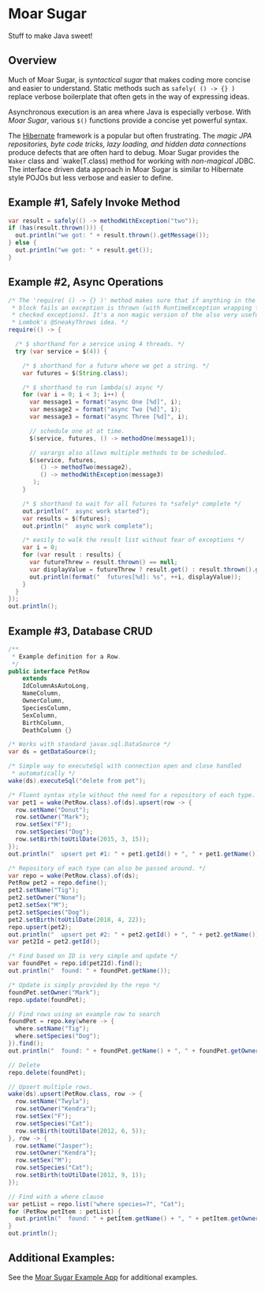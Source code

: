 # Moar Sugar

Stuff to make Java sweet!

## Overview

Much of Moar Sugar, is *syntactical sugar* that makes coding more concise and easier to understand.  Static methods such as `safely( () -> {} )` replace verbose boilerplate that often gets in the way of expressing ideas.

Asynchronous execution is an area where Java is especially verbose.  With *Moar Sugar*, various `$()` functions provide a concise yet powerful syntax.

The [Hibernate](https://en.wikipedia.org/wiki/Hibernate_(framework)) framework is a popular but often frustrating.  The *magic JPA repositories, byte code tricks, lazy loading, and hidden data connections* produce defects that are often hard to debug.  Moar Sugar provides the `Waker` class and `wake(T.class) method for working with *non-magical* JDBC.  The interface driven data approach in Moar Sugar is similar to Hibernate style POJOs but less verbose and easier to define.

## Example #1, Safely Invoke Method
```java
var result = safely(() -> methodWithException("two"));
if (has(result.thrown())) {
  out.println("we got: " + result.thrown().getMessage());
} else {
  out.println("we got: " + result.get());
}
```

## Example #2, Async Operations

```java
/* The 'require( () -> {} )' method makes sure that if anything in the
 * block fails an exception is thrown (with RuntimeException wrapping for
 * checked exceptions). It's a non magic version of the also very useful
 * Lombok's @SneakyThrows idea. */
require(() -> {

  /* $ shorthand for a service using 4 threads. */
  try (var service = $(4)) {

    /* $ shorthand for a future where we get a string. */
    var futures = $(String.class);

    /* $ shorthand to run lambda(s) async */
    for (var i = 0; i < 3; i++) {
      var message1 = format("async One [%d]", i);
      var message2 = format("async Two [%d]", i);
      var message3 = format("async Three [%d]", i);

      // schedule one at at time.
      $(service, futures, () -> methodOne(message1));

      // varargs also allows multiple methods to be scheduled.
      $(service, futures,
         () -> methodTwo(message2),
         () -> methodWithException(message3)
       );
    }

    /* $ shorthand to wait for all futures to *safely* complete */
    out.println("  async work started");
    var results = $(futures);
    out.println("  async work complete");

    /* easily to walk the result list without fear of exceptions */
    var i = 0;
    for (var result : results) {
      var futureThrew = result.thrown() == null;
      var displayValue = futureThrew ? result.get() : result.thrown().getMessage();
      out.println(format("  futures[%d]: %s", ++i, displayValue));
    }
  }
});
out.println();
```

## Example #3, Database CRUD

```java
/**
 * Example definition for a Row.
 */
public interface PetRow
    extends
    IdColumnAsAutoLong,
    NameColumn,
    OwnerColumn,
    SpeciesColumn,
    SexColumn,
    BirthColumn,
    DeathColumn {}
```

```java
/* Works with standard javax.sql.DataSource */
var ds = getDataSource();

/* Simple way to executeSql with connection open and close handled
 * automatically */
wake(ds).executeSql("delete from pet");

/* Fluent syntax style without the need for a repository of each type. */
var pet1 = wake(PetRow.class).of(ds).upsert(row -> {
  row.setName("Donut");
  row.setOwner("Mark");
  row.setSex("F");
  row.setSpecies("Dog");
  row.setBirth(toUtilDate(2015, 3, 15));
});
out.println("  upsert pet #1: " + pet1.getId() + ", " + pet1.getName());

/* Repository of each type can also be passed around. */
var repo = wake(PetRow.class).of(ds);
PetRow pet2 = repo.define();
pet2.setName("Tig");
pet2.setOwner("None");
pet2.setSex("M");
pet2.setSpecies("Dog");
pet2.setBirth(toUtilDate(2018, 4, 22));
repo.upsert(pet2);
out.println("  upsert pet #2: " + pet2.getId() + ", " + pet2.getName());
var pet2Id = pet2.getId();

/* Find based on ID is very simple and update */
var foundPet = repo.id(pet2Id).find();
out.println("  found: " + foundPet.getName());

/* Update is simply provided by the repo */
foundPet.setOwner("Mark");
repo.update(foundPet);

// Find rows using an example row to search
foundPet = repo.key(where -> {
  where.setName("Tig");
  where.setSpecies("Dog");
}).find();
out.println("  found: " + foundPet.getName() + ", " + foundPet.getOwner());

// Delete
repo.delete(foundPet);

// Upsert multiple rows.
wake(ds).upsert(PetRow.class, row -> {
  row.setName("Twyla");
  row.setOwner("Kendra");
  row.setSex("F");
  row.setSpecies("Cat");
  row.setBirth(toUtilDate(2012, 6, 5));
}, row -> {
  row.setName("Jasper");
  row.setOwner("Kendra");
  row.setSex("M");
  row.setSpecies("Cat");
  row.setBirth(toUtilDate(2012, 9, 1));
});

// Find with a where clause
var petList = repo.list("where species=?", "Cat");
for (PetRow petItem : petList) {
  out.println("  found: " + petItem.getName() + ", " + petItem.getOwner());
}
out.println();
```

Additional Examples:
----------

See the [Moar Sugar Example App](https://github.com/farnsworth2008/moar-sugar-example/blob/master/README.md) for additional examples.
